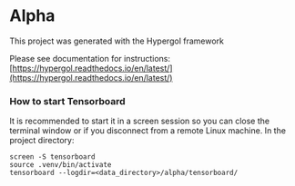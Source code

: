 # Alpha

This project was generated with the Hypergol framework

Please see documentation for instructions: [https://hypergol.readthedocs.io/en/latest/](https://hypergol.readthedocs.io/en/latest/)

<maybe this can serve as a quickstart guide>

### How to start Tensorboard

It is recommended to start it in a screen session so you can close the terminal window or if you disconnect from a remote Linux machine. In the project directory:

```
screen -S tensorboard
source .venv/bin/activate
tensorboard --logdir=<data_directory>/alpha/tensorboard/
```
